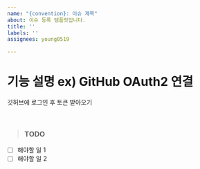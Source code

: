 ```yaml
---
name: "{convention}: 이슈 제목"
about: 이슈 등록 템플릿입니다.
title: ''
labels: ''
assignees: young0519

---
```


# 기능 설명 ex) GitHub OAuth2 연결
깃허브에 로그인 후 토큰 받아오기

<br>

> ### TODO

- [ ] 해야할 일 1
- [ ] 해야할 일 2
